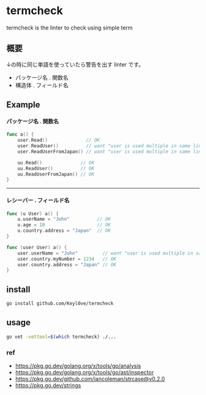 # termcheck
termcheck is the linter to check using simple term

## 概要
↓の時に同じ単語を使っていたら警告を出す linter です。
- パッケージ名 . 関数名
- 構造体 . フィールド名

## Example

#### パッケージ名 . 関数名

```go
func a() {
	user.Read()              // OK
	user.ReadUser()          // want "user is used multiple in same line"
	user.ReadUserFromJapan() // want "user is used multiple in same line"

	uu.Read()              // OK
	uu.ReadUser()          // OK
	uu.ReadUserFromJapan() // OK
}
```
---

#### レシーバー . フィールド名


```go
func (u User) a() {
	u.userName = "John"          // OK
	u.age = 10                   // OK
	u.country.address = "Japan"  // OK
}

func (user User) a() {
	user.userName = "John"         // want "user is used multiple in same line"
	user.country.myNumber = 1234   // OK
	user.country.address = "Japan" // OK
}
```

## install
```sh
go install github.com/Keyl0ve/termcheck
```

## usage
```sh
go vet -vettool=$(which termcheck) ./...
```

### ref
- https://pkg.go.dev/golang.org/x/tools/go/analysis
- https://pkg.go.dev/golang.org/x/tools/go/ast/inspector
- https://pkg.go.dev/github.com/iancoleman/strcase@v0.2.0
- https://pkg.go.dev/strings
